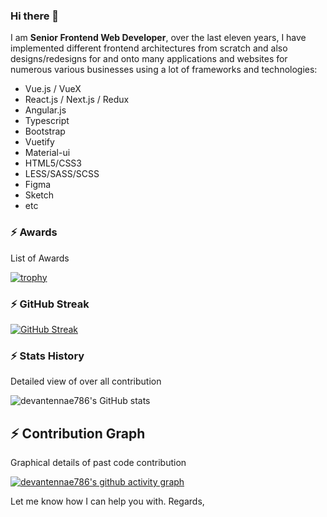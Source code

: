 ### Hi there 👋

I am **Senior Frontend Web Developer**, over the last eleven years, I have implemented different frontend architectures from scratch and also designs/redesigns for and onto many applications and websites for numerous various businesses using a lot of frameworks and technologies:

- Vue.js / VueX
- React.js / Next.js / Redux
- Angular.js
- Typescript
- Bootstrap
- Vuetify
- Material-ui
- HTML5/CSS3
- LESS/SASS/SCSS
- Figma
- Sketch
- etc


### ⚡ Awards
List of Awards

[![trophy](https://github-profile-trophy.vercel.app/?username=devantennae786&theme=onedark)](https://github.com/devantennae786/github-profile-trophy)


### ⚡ GitHub Streak
[![GitHub Streak](https://github-readme-streak-stats.herokuapp.com/?user=devantennae786&theme=dark)](https://git.io/streak-stats)


### ⚡ Stats History
Detailed view of over all contribution

![devantennae786's GitHub stats](https://github-readme-stats.vercel.app/api?username=anuraghazra&show_icons=true&theme=radical)


## ⚡ Contribution Graph
 Graphical details of past code contribution
 
[![devantennae786's github activity graph](https://activity-graph.herokuapp.com/graph?username=devantennae786&theme=dracula)](https://github.com/devantennae786/github-readme-activity-graph)


Let me know how I can help you with.
Regards,
